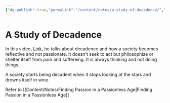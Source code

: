 ```yaml
---
{"dg-publish":true,"permalink":"/content/notes/a-study-of-decadence/","noteIcon":"2"}
---
```


# A Study of Decadence

In this video, [Link](https://www.youtube.com/watch?v=wKBMRkFIdm0), he talks about decadence and how a society becomes reflective and not passionate. It doesn't seek to act but philosophize or shelter itself from pain and suffereing. It is always thinking and not doing things.

A society starts being decadent when it stops looking at the stars and drowns itself in wine. 

Refer to [[Content/Notes/Finding Passion in a Passionless Age\|Finding Passion in a Passionless Age]]
